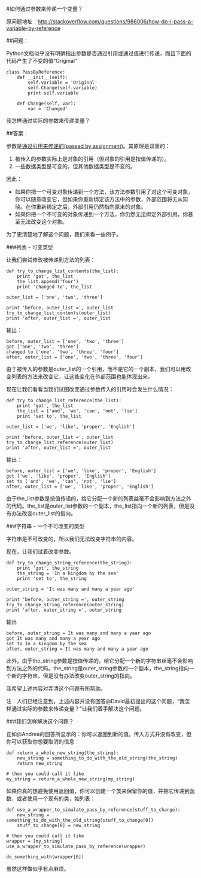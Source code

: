 #如何通过参数来传递一个变量？

原问题地址：http://stackoverflow.com/questions/986006/how-do-i-pass-a-variable-by-reference

##问题：

Python文档似乎没有明确指出参数是否通过引用或通过值进行传递，而且下面的代码产生了不变的值“Original” 

    class PassByReference:
        def __init__(self):
            self.variable = 'Original'
            self.Change(self.variable)
            print self.variable

        def Change(self, var):
            var = 'Changed'

我怎样通过实际的参数来传递变量？

##答案：

参数是[通过引用来传递的(passed by assignment)](http://docs.python.org/3/faq/programming.html#how-do-i-write-a-function-with-output-parameters-call-by-reference)。其原理是双重的：

1. 被传入的参数实际上是对象的引用（但对象的引用是按值传递的）。
2. 一些数据类型是可变的，但其他数据类型是不变的。

因此：

- 如果你把一个可变对象传递到一个方法，该方法参数引用了对这个可变对象，你可以随意改变它，但如果你重新绑定该方法中的参数，外部范围将无从知晓。在你重新绑定之后，外部引用仍然指向原来的对象。
- 如果你把一个不可变的对象传递到一个方法，你仍然无法绑定外部引用，你甚至无法改变这个对象。

为了更清楚地了解这个问题，我们来看一些例子。

###列表 - 可变类型

让我们尝试修改被传递到方法的列表：

    def try_to_change_list_contents(the_list):
        print 'got', the_list
        the_list.append('four')
        print 'changed to', the_list

    outer_list = ['one', 'two', 'three']

    print 'before, outer_list =', outer_list
    try_to_change_list_contents(outer_list)
    print 'after, outer_list =', outer_list

输出：

    before, outer_list = ['one', 'two', 'three']
    got ['one', 'two', 'three']
    changed to ['one', 'two', 'three', 'four']
    after, outer_list = ['one', 'two', 'three', 'four']

由于被传入的参数是outer_list的一个引用，而不是它的一个副本，我们可以用改变列表的方法来改变它，让这些变化在外部范围也能体现出来。

现在让我们看看当我们试图改变通过参数传入的引用时会发生什么情况：

    def try_to_change_list_reference(the_list):
        print 'got', the_list
        the_list = ['and', 'we', 'can', 'not', 'lie']
        print 'set to', the_list

    outer_list = ['we', 'like', 'proper', 'English']

    print 'before, outer_list =', outer_list
    try_to_change_list_reference(outer_list)
    print 'after, outer_list =', outer_list

输出：

    before, outer_list = ['we', 'like', 'proper', 'English']
    got ['we', 'like', 'proper', 'English']
    set to ['and', 'we', 'can', 'not', 'lie']
    after, outer_list = ['we', 'like', 'proper', 'English']

由于the_list参数是按值传递的，给它分配一个新的列表丝毫不会影响到方法之外的代码。the_list是outer_list参数的一个副本，the_list指向一个新的列表，但是没有办法改变outer_list的指向。

###字符串 - 一个不可改变的类型

字符串是不可改变的，所以我们无法改变字符串的内容。

现在，让我们试着改变参数。

    def try_to_change_string_reference(the_string):
        print 'got', the_string
        the_string = 'In a kingdom by the sea'
        print 'set to', the_string

    outer_string = 'It was many and many a year ago'

    print 'before, outer_string =', outer_string
    try_to_change_string_reference(outer_string)
    print 'after, outer_string =', outer_string

输出

    before, outer_string = It was many and many a year ago
    got It was many and many a year ago
    set to In a kingdom by the sea
    after, outer_string = It was many and many a year ago

此外，由于the_string参数是按值传递的，给它分配一个新的字符串丝毫不会影响到方法之外的代码。the_string是outer_string参数的一个副本，the_string指向一个新的字符串，但是没有办法改变outer_string的指向。

我希望上述内容对弄清这个问题有所帮助。

注：人们已经注意到，上述内容并没有回答@David最初提出的这个问题，“我怎样通过实际的参数来传递变量？”让我们着手解决这个问题。

###我们怎样解决这个问题？

正如@Andrea的回答所显示的：你可以返回到新的值。传入方式并没有改变，但你可以获取你想要取消的信息：

    def return_a_whole_new_string(the_string):
        new_string = something_to_do_with_the_old_string(the_string)
        return new_string

    # then you could call it like
    my_string = return_a_whole_new_string(my_string)

如果你真的想避免使用返回值，你可以创建一个类来保留你的值，并把它传递到函数，或者使用一个现有的类，如列表：

    def use_a_wrapper_to_simulate_pass_by_reference(stuff_to_change):
        new_string = something_to_do_with_the_old_string(stuff_to_change[0])
        stuff_to_change[0] = new_string

    # then you could call it like
    wrapper = [my_string]
    use_a_wrapper_to_simulate_pass_by_reference(wrapper)

    do_something_with(wrapper[0])

虽然这样做似乎有点麻烦。
